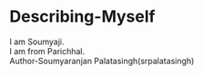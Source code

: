 # Describing-Myself
I am Soumyaji.
<br>
I am from Parichhal.
<br>
Author-Soumyaranjan Palatasingh(srpalatasingh)
